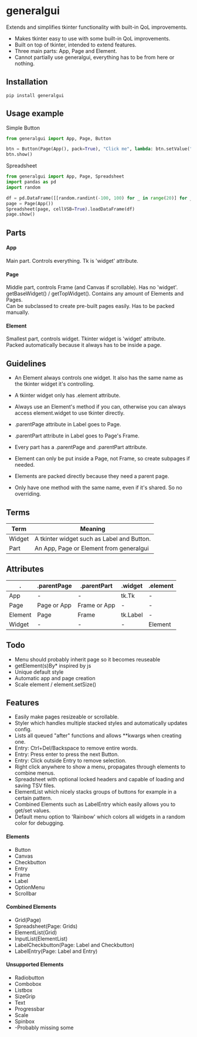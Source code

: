 # generalgui
Extends and simplifies tkinter functionality with built-in QoL improvements.

* Makes tkinter easy to use with some built-in QoL improvements.
* Built on top of tkinter, intended to extend features.
* Three main parts: App, Page and Element.
* Cannot partially use generalgui, everything has to be from here or nothing.

## Installation
```
pip install generalgui
```

## Usage example
Simple Button
```python
from generalgui import App, Page, Button

btn = Button(Page(App(), pack=True), "Click me", lambda: btn.setValue("Changed value"))
btn.show()
```

Spreadsheet
```python
from generalgui import App, Page, Spreadsheet
import pandas as pd
import random

df = pd.DataFrame([[random.randint(-100, 100) for _ in range(20)] for _ in range(20)])
page = Page(App())
Spreadsheet(page, cellVSB=True).loadDataFrame(df)
page.show()
```


## Parts
#### App
Main part.
Controls everything.
Tk is 'widget' attribute.  

#### Page
Middle part, controls Frame (and Canvas if scrollable).
Has no 'widget'. getBaseWidget() / getTopWidget().
Contains any amount of Elements and Pages.  
Can be subclassed to create pre-built pages easily.
Has to be packed manually.

#### Element
Smallest part, controls widget.
Tkinter widget is 'widget' attribute.  
Packed automatically because it always has to be inside a page.  

## Guidelines
 * An Element always controls one widget. It also has the same name as the tkinter widget it's controlling.
 * A tkinter widget only has .element attribute.
 * Always use an Element's method if you can, otherwise you can always access element.widget to use tkinter directly.
 * .parentPage attribute in Label goes to Page.
 * .parentPart attribute in Label goes to Page's Frame.
 * Every part has a .parentPage and .parentPart attribute.
 * Element can only be put inside a Page, not Frame, so create subpages if needed.
 * Elements are packed directly because they need a parent page.
 
 * Only have one method with the same name, even if it's shared. So no overriding.

## Terms
Term | Meaning
---|---
Widget | A tkinter widget such as Label and Button.
Part | An App, Page or Element from generalgui

## Attributes
.  | .parentPage   | .parentPart   | .widget   | .element
---|---|---|---|---
App         | -             | -             | tk.Tk     | -
Page        | Page or App   | Frame or App  | -         | -
Element     | Page          | Frame         | tk.Label  | -
Widget      | -             | -             | -         | Element

## Todo
 * Menu should probably inherit page so it becomes reuseable
 * getElement(s)By* inspired by js
 * Unique default style
 * Automatic app and page creation
 * Scale element / element.setSize()

## Features
 * Easily make pages resizeable or scrollable.
 * Styler which handles multiple stacked styles and automatically updates config.
 * Lists all queued "after" functions and allows **kwargs when creating one.
 * Entry: Ctrl+Del/Backspace to remove entire words.
 * Entry: Press enter to press the next Button.
 * Entry: Click outside Entry to remove selection.
 * Right click anywhere to show a menu, propagates through elements to combine menus.
 * Spreadsheet with optional locked headers and capable of loading and saving TSV files.
 * ElementList which nicely stacks groups of buttons for example in a certain pattern.
 * Combined Elements such as LabelEntry which easily allows you to get/set values.
 * Default menu option to 'Rainbow' which colors all widgets in a random color for debugging.
 
#### Elements
 * Button
 * Canvas
 * Checkbutton
 * Entry
 * Frame
 * Label
 * OptionMenu
 * Scrollbar

#### Combined Elements
 * Grid(Page)
 * Spreadsheet(Page: Grids)
 * ElementList(Grid)
 * InputList(ElementList)
 * LabelCheckbutton(Page: Label and Checkbutton)
 * LabelEntry(Page: Label and Entry)

#### Unsupported Elements
 * Radiobutton
 * Combobox
 * Listbox
 * SizeGrip
 * Text
 * Progressbar
 * Scale
 * Spinbox
 * -Probably missing some